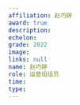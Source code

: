 ```yaml
---
affiliation: 赵巧婷
award: true
description: 
echelon: 
grade: 2022
image: 
links: null
name: 赵巧婷
role: 运营组组员
time: 
type:
---
```

